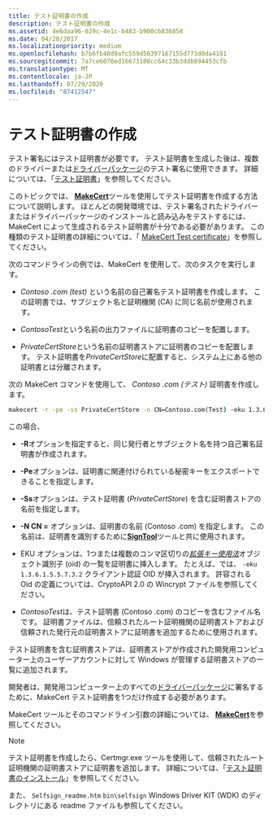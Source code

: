```yaml
---
title: テスト証明書の作成
description: テスト証明書の作成
ms.assetid: 4e6daa96-029c-4e1c-b483-b900cb836858
ms.date: 04/20/2017
ms.localizationpriority: medium
ms.openlocfilehash: b7b6fb48d9afc559d50397167155d773d0da4181
ms.sourcegitcommit: 7a7ce6070ed16673108cc64c33b3ddb894453cfb
ms.translationtype: MT
ms.contentlocale: ja-JP
ms.lasthandoff: 07/29/2020
ms.locfileid: "87412547"
---
```

# <a name="creating-test-certificates"></a>テスト証明書の作成


テスト署名にはテスト証明書が必要です。 テスト証明書を生成した後は、複数のドライバーまたは[ドライバーパッケージ](driver-packages.md)のテスト署名に使用できます。 詳細については、「[テスト証明書](test-certificates.md)」を参照してください。

このトピックでは、 [**MakeCert**](https://docs.microsoft.com/windows-hardware/drivers/devtest/makecert)ツールを使用してテスト証明書を作成する方法について説明します。 ほとんどの開発環境では、テスト署名されたドライバーまたはドライバーパッケージのインストールと読み込みをテストするには、MakeCert によって生成されるテスト証明書が十分である必要があります。 この種類のテスト証明書の詳細については、「 [MakeCert Test certificate](makecert-test-certificate.md)」を参照してください。

次のコマンドラインの例では、MakeCert を使用して、次のタスクを実行します。

-   *Contoso .com (test)* という名前の自己署名テスト証明書を作成します。 この証明書では、サブジェクト名と証明機関 (CA) に同じ名前が使用されます。

-   *ContosoTest*という名前の出力ファイルに証明書のコピーを配置します。

-   *PrivateCertStore*という名前の証明書ストアに証明書のコピーを配置します。 テスト証明書を*PrivateCertStore*に配置すると、システム上にある他の証明書とは分離されます。

次の MakeCert コマンドを使用して、 *Contoso .com (テスト)* 証明書を作成します。

```cmd
makecert -r -pe -ss PrivateCertStore -n CN=Contoso.com(Test) -eku 1.3.6.1.5.5.7.3.3 ContosoTest.cer
```

この場合、

-   **-R**オプションを指定すると、同じ発行者とサブジェクト名を持つ自己署名証明書が作成されます。

-   **-Pe**オプションは、証明書に関連付けられている秘密キーをエクスポートできることを指定します。

-   **-Ss**オプションは、テスト証明書 (*PrivateCertStore*) を含む証明書ストアの名前を指定します。

-   **-N CN =** オプションは、証明書の名前 (Contoso .com) を指定します。 この名前は、証明書を識別するために[**SignTool**](../devtest/signtool.md)ツールと共に使用されます。

-   EKU オプションは、1つまたは複数のコンマ区切りの[*拡張キー使用法*](https://docs.microsoft.com/windows/desktop/SecGloss/e-gly)オブジェクト識別子 (oid) の一覧を証明書に挿入します。 たとえば、では、 `-eku 1.3.6.1.5.5.7.3.2` クライアント認証 OID が挿入されます。 許容される Oid の定義については、CryptoAPI 2.0 の Wincrypt ファイルを参照してください。

-   *ContosoTest*は、テスト証明書 (Contoso .com) のコピーを含むファイル名です。 証明書ファイルは、信頼されたルート証明機関の証明書ストアおよび信頼された発行元の証明書ストアに証明書を追加するために使用されます。

テスト証明書を含む証明書ストアは、証明書ストアが作成された開発用コンピューター上のユーザーアカウントに対して Windows が管理する証明書ストアの一覧に追加されます。

開発者は、開発用コンピューター上のすべての[ドライバーパッケージ](driver-packages.md)に署名するために、MakeCert テスト証明書を1つだけ作成する必要があります。

MakeCert ツールとそのコマンドライン引数の詳細については、 [**MakeCert**](https://docs.microsoft.com/windows-hardware/drivers/devtest/makecert)を参照してください。

> [!NOTE]
> テスト証明書を作成したら、Certmgr.exe ツールを使用して、信頼されたルート証明機関の証明書ストアに証明書を追加します。 詳細については、「[テスト証明書のインストール](installing-test-certificates.md)」を参照してください。

また、 `Selfsign_readme.htm` `bin\selfsign` Windows Driver KIT (WDK) のディレクトリにある readme ファイルも参照してください。

 

 






